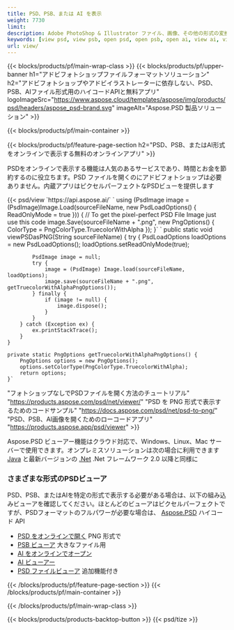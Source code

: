 ```yaml
---
title: PSD、PSB、または AI を表示
weight: 7730
limit: 
description: Adobe PhotoShop & Illustrator ファイル、画像、その他の形式の変換
keywords: [view psd, view psb, open psd, open psb, open ai, view ai, view image, open photoshop file, open illustrator file]
url: view/
---
```


{{< blocks/products/pf/main-wrap-class >}}
{{< blocks/products/pf/upper-banner h1="アドビフォトショップファイルフォーマットソリューション" h2="アドビフォトショップやアドビイラストレーターに依存しない、PSD、PSB、AIファイル形式用のハイコードAPIと無料アプリ" logoImageSrc="https://www.aspose.cloud/templates/aspose/img/products/psd/headers/aspose_psd-brand.svg" imageAlt="Aspose.PSD 製品ソリューション" >}}

{{< blocks/products/pf/main-container >}}

{{< blocks/products/pf/feature-page-section h2="PSD、PSB、またはAI形式をオンラインで表示する無料のオンラインアプリ" >}}
<p>PSDをオンラインで表示する機能は人気のあるサービスであり、時間とお金を節約するのに役立ちます。PSD ファイルを開くのにアドビフォトショップは必要ありません。内蔵アプリはピクセルパーフェクトなPSDビューを提供します</p>
{{< psd/view `https://api.aspose.ai/` 
`    using (PsdImage image = (PsdImage)Image.Load(sourceFileName, new PsdLoadOptions() { ReadOnlyMode = true }))
    {
        // To get the pixel-perfect PSD File Image just use this code
        image.Save(sourceFileName + ".png",  new PngOptions() {  ColorType = PngColorType.TruecolorWithAlpha });
    }` 
	`    public static void viewPSDasPNG(String sourceFileName) {
        try {
            PsdLoadOptions loadOptions = new PsdLoadOptions();
            loadOptions.setReadOnlyMode(true);
            
            PsdImage image = null;
            try {
                image = (PsdImage) Image.load(sourceFileName, loadOptions);
                image.save(sourceFileName + ".png", getTruecolorWithAlphaPngOptions());
            } finally {
                if (image != null) {
                    image.dispose();
                }
            }
        } catch (Exception ex) {
            ex.printStackTrace();
        }
    }
    
    private static PngOptions getTruecolorWithAlphaPngOptions() {
        PngOptions options = new PngOptions();
        options.setColorType(PngColorType.TruecolorWithAlpha);
        return options;
    }` 
"フォトショップなしでPSDファイルを開く方法のチュートリアル" "https://products.aspose.com/psd/net/viewer/" 
"PSD を PNG 形式で表示するためのコードサンプル"  "https://docs.aspose.com/psd/net/psd-to-png/" 
"PSD、PSB、AI画像を開くためのローコードアプリ" "https://products.aspose.app/psd/viewer" >}}
<p>Aspose.PSD ビューアー機能はクラウド対応で、Windows、Linux、Mac サーバーで使用できます。オンプレミスソリューションは次の場合に利用できます <a href="https://products.aspose.com/psd/java/">Java</a> と最新バージョンの <a href="https://products.aspose.com/psd/net/">.Net</a> .Net フレームワーク 2.0 以降と同様に</p>

<h3 class="headingpdleft">さまざまな形式のPSDビューア</h3>
<p>PSD、PSB、またはAIを特定の形式で表示する必要がある場合は、以下の組み込みビューアを確認してください。ほとんどのビューアはピクセルパーフェクトですが、PSDフォーマットのフルパワーが必要な場合は、 <a href="/psd/">Aspose.PSD</a> ハイコード API</p>
<ul>
<li><a href="open-psd-online">PSD をオンラインで開く</a> PNG 形式で</li>
<li><a href="psb">PSB ビューア</a> 大きなファイル用</li>
<li><a href="open-ai-online">AI をオンラインでオープン</a></li>
<li><a href="ai">AI ビューアー</a></li>
<li><a href="/psd/view/psd-file-viewer">PSD ファイルビューア</a> 追加機能付き</li>
</ul>

{{< /blocks/products/pf/feature-page-section >}}
{{< /blocks/products/pf/main-container >}}


{{< /blocks/products/pf/main-wrap-class >}}

{{< blocks/products/products-backtop-button >}}
{{< psd/tize >}}

